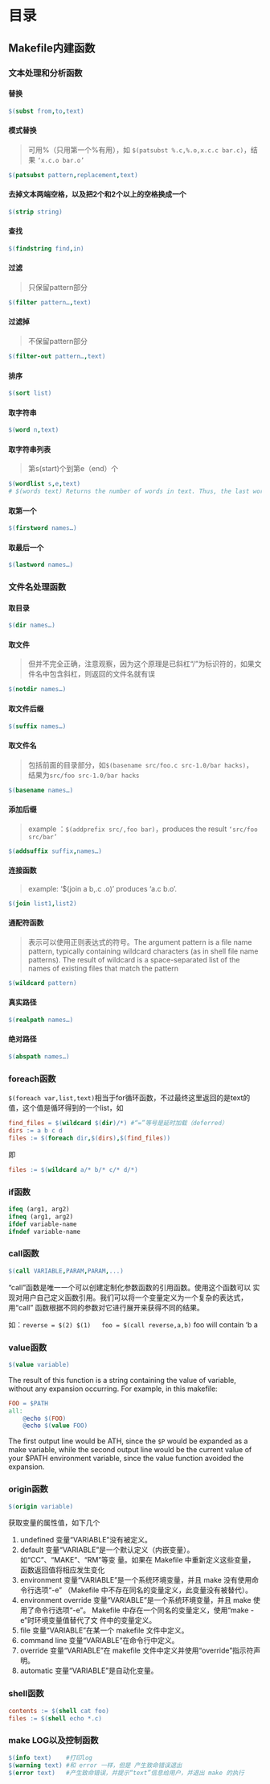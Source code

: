 # 目录

## Makefile内建函数

### 文本处理和分析函数

#### 替换
```makefile
$(subst from,to,text)
```
#### 模式替换
> 可用%（只用第一个%有用），如 `$(patsubst %.c,%.o,x.c.c bar.c)`，结果 `‘x.c.o bar.o’`
```makefile
$(patsubst pattern,replacement,text) 
```
#### 去掉文本两端空格，以及把2个和2个以上的空格换成一个
```makefile
$(strip string) 
```
#### 查找
```makefile
$(findstring find,in)
```
#### 过滤
> 只保留pattern部分
```makefile
$(filter pattern…,text)
```
#### 过滤掉
> 不保留pattern部分
```makefile
$(filter-out pattern…,text)
```
#### 排序
```makefile
$(sort list)
```
#### 取字符串
```makefile
$(word n,text)
```
#### 取字符串列表
> 第s(start)个到第e（end）个
```makefile
$(wordlist s,e,text)
# $(words text) Returns the number of words in text. Thus, the last word of text is $(word $(words text),text).
```
#### 取第一个
```makefile
$(firstword names…)
```
#### 取最后一个
```makefile
$(lastword names…)
```
### 文件名处理函数
#### 取目录
```makefile
$(dir names…)
```
#### 取文件
> 但并不完全正确，注意观察，因为这个原理是已斜杠“/”为标识符的，如果文件名中包含斜杠，则返回的文件名就有误
```makefile
$(notdir names…)
```
#### 取文件后缀
```makefile
$(suffix names…)
```
#### 取文件名
> 包括前面的目录部分，如`$(basename src/foo.c src-1.0/bar hacks)`， 结果为`src/foo src-1.0/bar hacks`
```makefile
$(basename names…)
```
#### 添加后缀
> example ：`$(addprefix src/,foo bar)`，produces the result `‘src/foo src/bar’`
```makefile
$(addsuffix suffix,names…)
```
#### 连接函数
> example: ‘$(join a b,.c .o)’ produces ‘a.c b.o’.
```makefile
$(join list1,list2)
```
#### 通配符函数
> 表示可以使用正则表达式的符号。The argument pattern is a file name pattern, typically containing wildcard characters (as in shell file name patterns). The result of wildcard is a space-separated list of the names of existing files that match the pattern
```makefile
$(wildcard pattern)
```
#### 真实路径
```makefile
$(realpath names…)
```
#### 绝对路径
```makefile
$(abspath names…)
```

### foreach函数
`$(foreach var,list,text)`相当于for循环函数，不过最终这里返回的是text的值，这个值是循环得到的一个list，如
```makefile
find_files = $(wildcard $(dir)/*) #“=”等号是延时加载（deferred）
dirs := a b c d
files := $(foreach dir,$(dirs),$(find_files))
```
即
```makefile
files := $(wildcard a/* b/* c/* d/*)
```
 

### if函数
```makefile
ifeq (arg1, arg2)
ifneq (arg1, arg2)
ifdef variable-name
ifndef variable-name
```
### call函数
```makefile
$(call VARIABLE,PARAM,PARAM,...)
```
“call”函数是唯一一个可以创建定制化参数函数的引用函数。使用这个函数可以 实现对用户自己定义函数引用。我们可以将一个变量定义为一个复杂的表达式，用“call” 函数根据不同的参数对它进行展开来获得不同的结果。

如：`reverse = $(2) $(1)   foo = $(call reverse,a,b)`  foo will contain ‘b a

### value函数
```makefile
$(value variable)
```
The result of this function is a string containing the value of variable, without any expansion occurring. For example, in this makefile:
```makefile
FOO = $PATH
all:
    @echo $(FOO)
    @echo $(value FOO)
```
The first output line would be ATH, since the `$P` would be expanded as a make variable, while the second output line would be the current value of your $PATH environment variable, since the value function avoided the expansion.

 

### origin函数
```makefile
$(origin variable)
```
获取变量的属性值，如下几个
1. undefined 变量“VARIABLE”没有被定义。
2. default 变量“VARIABLE”是一个默认定义（内嵌变量）。如“CC”、“MAKE”、“RM”等变 量。如果在 Makefile 中重新定义这些变量，函数返回值将相应发生变化
3. environment 变量“VARIABLE”是一个系统环境变量，并且 make 没有使用命令行选项“-e” （Makefile 中不存在同名的变量定义，此变量没有被替代）。
4. environment override 变量“VARIABLE”是一个系统环境变量，并且 make 使用了命令行选项“-e”。 Makefile 中存在一个同名的变量定义，使用“make -e”时环境变量值替代了文 件中的变量定义。
5. file 变量“VARIABLE”在某一个 makefile 文件中定义。
6. command line 变量“VARIABLE”在命令行中定义。
7. override 变量“VARIABLE”在 makefile 文件中定义并使用“override”指示符声明。
8. automatic 变量“VARIABLE”是自动化变量。
### shell函数
```makefile
contents := $(shell cat foo)
files := $(shell echo *.c)
```
### make LOG以及控制函数
```makefile
$(info text)    #打印log
$(warning text) #和 error 一样，但是 产生致命错误退出
$(error text)   #产生致命错误，并提示“text”信息给用户，并退出 make 的执行
```